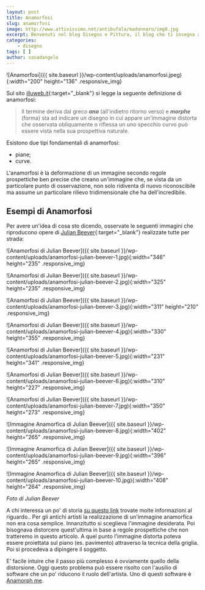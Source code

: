 ```yaml
---
layout: post
title: Anamorfosi
slug: anamorfosi
image: http://www.attivissimo.net/antibufala/madonnaro/img0.jpg
excerpt: Benvenuti nel blog Disegno e Pittura, il blog che ti insegna a disegnare e dipingere. Leggi i numerosi articoli del blog e iscriviti alla nostra newsletter.
categories:
    - disegno
tags: [ ]
author: sasadangelo
---
```


![Anamorfosi]({{ site.baseurl }}/wp-content/uploads/anamorfosi.jpeg){:width="200" height="136" .responsive_img}

Sul sito [illuweb.it](http://www.illuweb.it){:target="_blank"} si legge la seguente definizione di anamorfosi:

> Il termine deriva dal greco **_ana_** (all'indietro ritorno verso) e **_morphe_** (forma) sta ad indicare un disegno in cui appare un'immagine distorta che osservata obliquamente o riflessa un uno specchio curvo può essere vista nella sua prospettiva naturale.

Esistono due tipi fondamentali di anamorfosi:

- piane;
- curve.

L'anamorfosi è la deformazione di un immagine secondo regole prospettiche ben precise che creano un'immagine che, se vista da un particolare punto di osservazione, non solo ridiventa di nuovo riconoscibile ma assume un particolare rilievo tridimensionale che ha dell'incredibile.

## Esempi di Anamorfosi

Per avere un'idea di cosa sto dicendo, osservate le seguenti immagini che riproducono opere di [Julian Beever](http://www.julianbeever.net){:target="_blank"} realizzate tutte per strada:

![Anamorfosi di Julian Beever]({{ site.baseurl }}/wp-content/uploads/anamorfosi-julian-beever-1.jpg){:width="346" height="235" .responsive_img}

![Anamorfosi di Julian Beever]({{ site.baseurl }}/wp-content/uploads/anamorfosi-julian-beever-2.jpg){:width="325" height="235" .responsive_img}

![Anamorfosi di Julian Beever]({{ site.baseurl }}/wp-content/uploads/anamorfosi-julian-beever-3.jpg){:width="311" height="210" .responsive_img}

![Anamorfosi di Julian Beever]({{ site.baseurl }}/wp-content/uploads/anamorfosi-julian-beever-4.jpg){:width="330" height="355" .responsive_img}

![Anamorfosi di Julian Beever]({{ site.baseurl }}/wp-content/uploads/anamorfosi-julian-beever-5.jpg){:width="231" height="341" .responsive_img}

![Anamorfosi di Julian Beever]({{ site.baseurl }}/wp-content/uploads/anamorfosi-julian-beever-6.jpg){:width="310" height="227" .responsive_img}

![Anamorfosi di Julian Beever]({{ site.baseurl }}/wp-content/uploads/anamorfosi-julian-beever-7.jpg){:width="350" height="273" .responsive_img}

![Immagine Anamorfica di Julian Beever]({{ site.baseurl }}/wp-content/uploads/anamorfosi-julian-beever-8.jpg){:width="402" height="265" .responsive_img}

![Immagine Anamorfica di Julian Beever]({{ site.baseurl }}/wp-content/uploads/anamorfosi-julian-beever-9.jpg){:width="396" height="265" .responsive_img}

![Immagine Anamorfica di Julian Beever]({{ site.baseurl }}/wp-content/uploads/anamorfosi-julian-beever-10.jpg){:width="408" height="264" .responsive_img}

_Foto di Julian Beever_

A chi interessa un po' di storia [su questo link](http://www.stilearte.it/nel-cinquecento-le-prime-anamorfosi-lapporto-della-scuola-di-durer/) trovate molte informazioni al riguardo.. Per gli antichi artisti la realizzazione di un'immagine anamorfica non era cosa semplice. Innanzitutto si sceglieva l'immagine desiderata. Poi bisognava distorcere quest'ultima in base a regole prospettiche che non tratteremo in questo articolo. A quel punto l'immagine distorta poteva essere proiettata sul piano (es. pavimento) attraverso la tecnica della griglia. Poi si procedeva a dipingere il soggetto.

E' facile intuire che il passo più complesso è ovviamente quello della distorsione. Oggi questo problema può essere risolto con l'ausilio di software che un po' riducono il ruolo dell'artista. Uno di questi software è [Anamorph me](https://www.anamorphosis.com/software.html).
